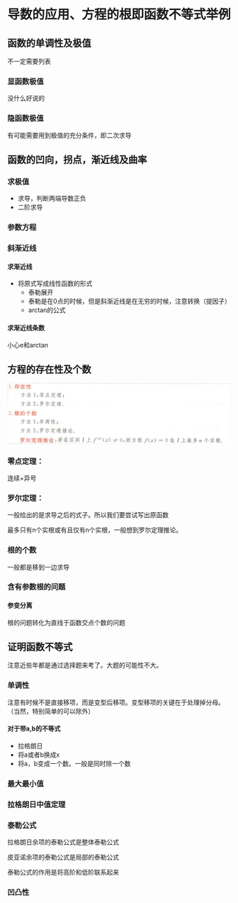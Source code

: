 # 导数的应用、方程的根即函数不等式举例

## 函数的单调性及极值

不一定需要列表

### 显函数极值

没什么好说的

### 隐函数极值

有可能需要用到极值的充分条件，即二次求导

## 函数的凹向，拐点，渐近线及曲率

### 求极值

+ 求导，判断两端导数正负
+ 二阶求导

### 参数方程



### 斜渐近线

#### 求渐近线

+ 将原式写成线性函数的形式
  + 泰勒展开
  + 泰勒是在0点的时候，但是斜渐近线是在无穷的时候，注意转换（提因子）
  + arctan的公式

#### 求渐近线条数

小心e和arctan

## 方程的存在性及个数

![image-20220922151324559](https://raw.githubusercontent.com/Alemdx/pic-bed/master/math3/image-20220922151324559.png)

### 零点定理：

连续+异号

### 罗尔定理：

一般给出的是求导之后的式子。所以我们要尝试写出原函数

最多只有n个实根或有且仅有n个实根，一般想到罗尔定理推论。

### 根的个数

一般都是移到一边求导

### 含有参数根的问题

#### 参变分离

根的问题转化为直线于函数交点个数的问题

## 证明函数不等式

注意近些年都是通过选择题来考了。大题的可能性不大。

### 单调性

注意有时候不是直接移项，而是变型后移项。变型移项的关键在于处理掉分母。（当然，特别简单的可以除外）

#### 对于带a,b的不等式

+ 拉格朗日
+ 将a或者b换成x
+ 将a，b变成一个数。一般是同时除一个数

### 最大最小值

### 拉格朗日中值定理

### 泰勒公式

拉格朗日余项的泰勒公式是整体泰勒公式

皮亚诺余项的泰勒公式是局部的泰勒公式

泰勒公式的作用是将高阶和低阶联系起来

### 凹凸性

